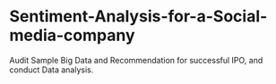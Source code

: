 # Sentiment-Analysis-for-a-Social-media-company
Audit Sample Big Data and Recommendation for successful IPO, and conduct Data analysis.
